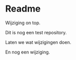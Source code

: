 # Readme

Wijziging on top.

Dit is nog een test repository.

Laten we wat wijzigingen doen.

En nog een wijziging.